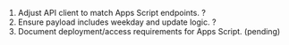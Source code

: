 1. Adjust API client to match Apps Script endpoints. ?
2. Ensure payload includes weekday and update logic. ?
3. Document deployment/access requirements for Apps Script. (pending)
